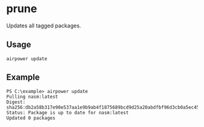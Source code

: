 # prune

Updates all tagged packages.

## Usage

	airpower update

## Example

```
PS C:\example> airpower update
Pulling nasm:latest
Digest: sha256:db2a58b317e90e537aa1e9b9ab4f1875689bcd9d25a20abdfbf96d3cb0a5ec45
Status: Package is up to date for nasm:latest
Updated 0 packages
```
